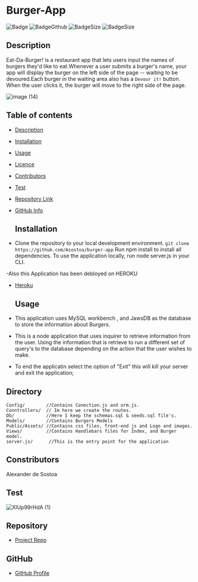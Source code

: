 # Burger-App

![Badge](https://img.shields.io/github/license/Asostoa/burger-app)
![BadgeGithub](https://img.shields.io/github/followers/asostoa?style=social)
![BadgeSize](https://img.shields.io/github/repo-size/Asostoa/burger-app)
![BadgeSize](https://img.shields.io/github/v/release/Asostoa/burger-app)



## Description

Eat-Da-Burger! is a restaurant app that lets users input the names of burgers they'd like to eat.Whenever a user submits a burger's name, your app will display the burger on the left side of the page -- waiting to be devoured.Each burger in the waiting area also has a `Devour it!` button. When the user clicks it, the burger will move to the right side of the page.

![image (14)](https://user-images.githubusercontent.com/65316520/94834407-56464180-03de-11eb-8802-a12535f6779e.png)

## Table of contents

- [Description](#Description)
- [Installation](#Installation)
- [Usage](#Usage)
- [Licence](#License)
- [Contributors](#Contributors)
- [Test](#Test)
- [Repository Link](#Repository)
- [GitHub Info](#GitHub)

  ## Installation
- Clone the repository to your local development environment.
```git clone https://github.com/Asostoa/burger-app```
 Run npm install to install all dependencies. To use the application locally, run node server.js in your CLI.

-Also this Application has been debloyed on HEROKU
- [Heroku](https://whispering-taiga-34406.herokuapp.com)

  ## Usage

- This application uses MySQL workbench , and JawsDB as the database to store the information about Burgers.
- This is a node application that uses inquirer to retrieve information from the user. Using the information that is retrieve to run a different set of query's to the database depending on the action that the user wishes to make.
- To end the applicatin select the option of "Exit" this will kill your server and exit the application;


 ## Directory 
 ```
Config/        //Contains Conection.js and orm.js.
Conntrollers/  // Im here we create the routes.
Db/            //Here I keep the schemas.sql & seeds.sql file's.
Models/        //Contains Burgers Models
Public/Assets/ //Contains css files, front-end js and Logo and images.
Views/         //Contains Handlebars files for Index, and Burger model. 
server.js/      //This is the entry point for the application

 ```
  ## Constributors

 Alexander de Sostoa

  ## Test

![XlUp99rHdA (1)](https://user-images.githubusercontent.com/65316520/94834457-678f4e00-03de-11eb-8fda-05d815d98879.gif)

## Repository
- [Project Repo](https://github.com/Asostoa/burger-app)
## GitHub 
- [GitHub Profile](https://github.com/Asostoa)

<!-- https://whispering-taiga-34406.herokuapp.com/  -->
